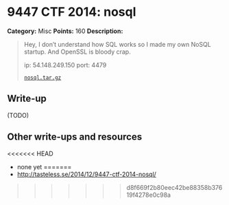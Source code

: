 # 9447 CTF 2014: nosql

**Category:** Misc
**Points:** 160
**Description:**

> Hey, I don’t understand how SQL works so I made my own NoSQL startup. And OpenSSL is bloody crap.
>
> ip: 54.148.249.150
> port: 4479
>
> [`nosql.tar.gz`](nosql.tar.gz)

## Write-up

(TODO)

## Other write-ups and resources

<<<<<<< HEAD
* none yet
=======
* http://tasteless.se/2014/12/9447-ctf-2014-nosql/
>>>>>>> d8f669f2b80eec42be88358b37619f4278e0c98a
